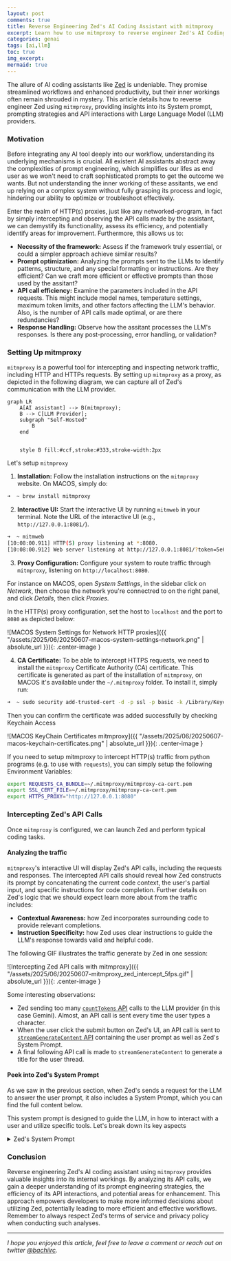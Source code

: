 ```yaml
---
layout: post
comments: true
title: Reverse Engineering Zed's AI Coding Assistant with mitmproxy
excerpt: Learn how to use mitmproxy to reverse engineer Zed's AI Coding Assistant with 
categories: genai
tags: [ai,llm]
toc: true
img_excerpt:
mermaid: true
---
```


The allure of AI coding assistants like [Zed](https://zed.dev/) is undeniable. They promise streamlined workflows and enhanced productivity, but their inner workings often remain shrouded in mystery. 
This article details how to reverse engineer Zed using `mitmproxy`, providing insights into its System prompt, prompting strategies and API interactions with Large Language Model (LLM) providers.



### Motivation

Before integrating any AI tool deeply into our workflow, understanding its underlying mechanisms is crucial. All existent AI assistants abstract away the complexities of prompt engineering, which simplifies our lifes as end user as we won't need to craft sophisticated prompts to get the outcome we wants.
But not understanding the inner working of these assitants, we end up relying on a complex system without fully grasping its process and logic, hindering our ability to optimize or troubleshoot effectively. 

Enter the realm of HTTP(s) proxies, just like any networked-program, in fact by simply intercepting and observing the API calls made by the assistant, we can demystify its functionality, assess its efficiency, and potentially identify areas for improvement. Furthermore, this allows us to:

* **Necessity of the framework:** Assess if the framework truly essential, or could a simpler approach achieve similar results?
* **Prompt optimization:** Analyzing the prompts sent to the LLMs to Identify patterns, structure, and any special formatting or instructions. Are they efficient? Can we craft more efficient or effective prompts than those used by the assitant?
* **API call efficiency:** Examine the parameters included in the API requests.  This might include model names, temperature settings, maximum token limits, and other factors affecting the LLM's behavior. Also, is the number of API calls made optimal, or are there redundancies?
* **Response Handling:** Observe how the assitant processes the LLM's responses.  Is there any post-processing, error handling, or validation?

### Setting Up mitmproxy

`mitmproxy` is a powerful tool for intercepting and inspecting network traffic, including HTTP and HTTPs requests. By setting up `mitmproxy` as a proxy, as depicted in the following diagram, we can capture all of Zed's communication with the LLM provider.

```mermaid
graph LR
    A[AI assistant] --> B(mitmproxy);
    B --> C[LLM Provider];
    subgraph "Self-Hosted"
        B
    end

    
    style B fill:#ccf,stroke:#333,stroke-width:2px
```

Let's setup `mitmproxy`

1. **Installation:** Follow the installation instructions on the `mitmproxy` website. On MACOS, simply do:

```bash
➜  ~ brew install mitmproxy
```

2. **Interactive UI:** Start the interactive UI by running `mitmweb` in your terminal. Note the URL of the interactive UI (e.g., `http://127.0.0.1:8081/`).

```bash
➜  ~ mitmweb
[10:08:00.911] HTTP(S) proxy listening at *:8080.
[10:08:00.912] Web server listening at http://127.0.0.1:8081/?token=5e67ee3cce6e2a0b49b835323ba71dd6
```

3. **Proxy Configuration:** Configure your system to route traffic through `mitmproxy`, listening on `http://localhost:8080`.

For instance on MACOS, open _System Settings_, in the sidebar click on _Network_, then choose the network you're connectred to on the right panel, and click _Details_, then click _Proxies_.

In the HTTP(s) proxy configuration, set the host to `localhost` and the port to `8080` as depicted below:

![MACOS System Settings for Network HTTP proxies]({{ "/assets/2025/06/20250607-macos-system-settings-network.png" | absolute_url }}){: .center-image }

4. **CA Certificate:** To be able to intercept HTTPS requests, we need to install the `mitmproxy` Certificate Authority (CA) certificate. This certificate is generated as part of the installation of `mitmproxy`, on MACOS it's available under the `~/.mitmproxy` folder. To install it, simply run:

```bash
➜  ~ sudo security add-trusted-cert -d -p ssl -p basic -k /Library/Keychains/System.keychain ~/.mitmproxy/mitmproxy-ca-cert.pem
```

Then you can confirm the certificate was added successfully by checking Keychain Access

![MACOS KeyChain Certificates mitmproxy]({{ "/assets/2025/06/20250607-macos-keychain-certificates.png" | absolute_url }}){: .center-image }

If you need to setup mitmproxy to intercept HTTP(s) traffic from python programs (e.g. to use with `requests`), you can simply setup the following Environment Variables:

```bash
export REQUESTS_CA_BUNDLE=~/.mitmproxy/mitmproxy-ca-cert.pem
export SSL_CERT_FILE=~/.mitmproxy/mitmproxy-ca-cert.pem
export HTTPS_PROXY="http://127.0.0.1:8080"
```

### Intercepting Zed's API Calls


Once `mitmproxy` is configured, we can launch Zed and perform typical coding tasks.


#### Analyzing the traffic

`mitmproxy`'s interactive UI will display Zed's API calls, including the requests and responses. The intercepted API calls should reveal how Zed constructs its prompt by concatenating the current code context, the user's partial input, and specific instructions for code completion. Further details on Zed's logic that we should expect learn more about from the traffic includes:

* **Contextual Awareness:** how Zed incorporates surrounding code to provide relevant completions.
* **Instruction Specificity:**  how Zed uses clear instructions to guide the LLM's response towards valid and helpful code.

The following GIF illustrates the traffic generate by Zed in one session:

![Intercepting Zed API calls with mitmproxy]({{ "/assets/2025/06/20250607-mitmproxy_zed_intercept_5fps.gif" | absolute_url }}){: .center-image }

Some interesting observations:
- Zed sending too many [`countTokens` API](https://cloud.google.com/vertex-ai/generative-ai/docs/model-reference/count-tokens) calls to the LLM provider (in this case Gemini). Almost, an API call is sent every time the user types a character.
- When the user click the submit button on Zed's UI, an API call is sent to [`streamGenerateContent` API](https://cloud.google.com/vertex-ai/generative-ai/docs/model-reference/inference) containing the user prompt as well as Zed's System Prompt.
- A final following API call is made to `streamGenerateContent` to generate a title for the user thread.

#### Peek into Zed's System Prompt
As we saw in the previous section, when Zed's sends a request for the LLM to answer the user prompt, it also includes a System Prompt, which you can find the full content below.

This system prompt is designed to guide the LLM, in how to interact with a user and utilize specific tools.  Let's break down its key aspects

<details>
<summary>Zed's System Prompt</summary>

~~~markdown
You are a highly skilled software engineer with extensive knowledge in many programming languages, frameworks, design patterns, and best practices.

## Communication

1. Be conversational but professional.
2. Refer to the user in the second person and yourself in the first person.
3. Format your responses in markdown. Use backticks to format file, directory, function, and class names.
4. NEVER lie or make things up.
5. Refrain from apologizing all the time when results are unexpected. Instead, just try your best to proceed or explain the circumstances to the user without apologizing.

## Tool Use

1. Make sure to adhere to the tools schema.
2. Provide every required argument.
3. DO NOT use tools to access items that are already available in the context section.
4. Use only the tools that are currently available.
5. DO NOT use a tool that is not available just because it appears in the conversation. This means the user turned it off.
6. NEVER run commands that don't terminate on their own such as web servers (like `npm run start`, `npm run dev`, `python -m http.server`, etc) or file watchers.

## Searching and Reading

If you are unsure how to fulfill the user's request, gather more information with tool calls and/or clarifying questions.

If appropriate, use tool calls to explore the current project, which contains the following root directories:

- `kvwc`

- Bias towards not asking the user for help if you can find the answer yourself.
- When providing paths to tools, the path should always begin with a path that starts with a project root directory listed above.
- Before you read or edit a file, you must first find the full path. DO NOT ever guess a file path!
- When looking for symbols in the project, prefer the `grep` tool.
- As you learn about the structure of the project, use that information to scope `grep` searches to targeted subtrees of the project.
- The user might specify a partial file path. If you don't know the full path, use `find_path` (not `grep`) before you read the file.

## Code Block Formatting

Whenever you mention a code block, you MUST use ONLY use the following format:
```path/to/Something.blah#L123-456
(code goes here)
```
The `#L123-456` means the line number range 123 through 456, and the path/to/Something.blah
is a path in the project. (If there is no valid path in the project, then you can use
/dev/null/path.extension for its path.) This is the ONLY valid way to format code blocks, because the Markdown parser
does not understand the more common ```language syntax, or bare ``` blocks. It only
understands this path-based syntax, and if the path is missing, then it will error and you will have to do it over again.
Just to be really clear about this, if you ever find yourself writing three backticks followed by a language name, STOP!
You have made a mistake. You can only ever put paths after triple backticks!
<example>
Based on all the information I've gathered, here's a summary of how this system works:
1. The README file is loaded into the system.
2. The system finds the first two headers, including everything in between. In this case, that would be:
```path/to/README.md#L8-12
# First Header
This is the info under the first header.
## Sub-header
```
3. Then the system finds the last header in the README:
```path/to/README.md#L27-29
## Last Header
This is the last header in the README.
```
4. Finally, it passes this information on to the next process.
</example>
<example>
In Markdown, hash marks signify headings. For example:
```/dev/null/example.md#L1-3
# Level 1 heading
## Level 2 heading
### Level 3 heading
```
</example>
Here are examples of ways you must never render code blocks:
<bad_example_do_not_do_this>
In Markdown, hash marks signify headings. For example:
```
# Level 1 heading
## Level 2 heading
### Level 3 heading
```
</bad_example_do_not_do_this>
This example is unacceptable because it does not include the path.
<bad_example_do_not_do_this>
In Markdown, hash marks signify headings. For example:
```markdown
# Level 1 heading
## Level 2 heading
### Level 3 heading
```
</bad_example_do_not_do_this>
This example is unacceptable because it has the language instead of the path.
<bad_example_do_not_do_this>
In Markdown, hash marks signify headings. For example:
    # Level 1 heading
    ## Level 2 heading
    ### Level 3 heading
</bad_example_do_not_do_this>
This example is unacceptable because it uses indentation to mark the code block
instead of backticks with a path.
<bad_example_do_not_do_this>
In Markdown, hash marks signify headings. For example:
```markdown
/dev/null/example.md#L1-3
# Level 1 heading
## Level 2 heading
### Level 3 heading
```
</bad_example_do_not_do_this>
This example is unacceptable because the path is in the wrong place. The path must be directly after the opening backticks.

## Fixing Diagnostics

1. Make 1-2 attempts at fixing diagnostics, then defer to the user.
2. Never simplify code you've written just to solve diagnostics. Complete, mostly correct code is more valuable than perfect code that doesn't solve the problem.

## Debugging

When debugging, only make code changes if you are certain that you can solve the problem.
Otherwise, follow debugging best practices:
1. Address the root cause instead of the symptoms.
2. Add descriptive logging statements and error messages to track variable and code state.
3. Add test functions and statements to isolate the problem.

## Calling External APIs

1. Unless explicitly requested by the user, use the best suited external APIs and packages to solve the task. There is no need to ask the user for permission.
2. When selecting which version of an API or package to use, choose one that is compatible with the user's dependency management file(s). If no such file exists or if the package is not present, use the latest version that is in your training data.
3. If an external API requires an API Key, be sure to point this out to the user. Adhere to best security practices (e.g. DO NOT hardcode an API key in a place where it can be exposed)

## System Information

Operating System: macos
Default Shell: /bin/zsh
~~~

</details>




### Conclusion

Reverse engineering Zed's AI coding assistant using `mitmproxy` provides valuable insights into its internal workings.  By analyzing its API calls, we gain a deeper understanding of its prompt engineering strategies, the efficiency of its API interactions, and potential areas for enhancement. This approach empowers developers to make more informed decisions about utilizing Zed, potentially leading to more efficient and effective workflows.  Remember to always respect Zed's terms of service and privacy policy when conducting such analyses.



---

_I hope you enjoyed this article, feel free to leave a comment or reach out on twitter [@bachiirc](https://twitter.com/bachiirc)._
